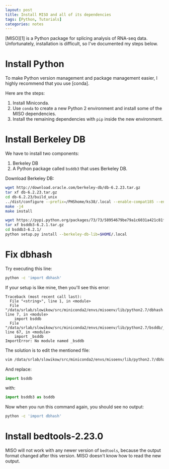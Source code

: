 ```yaml
---
layout: post
title: Install MISO and all of its dependencies
tags: [Python, Tutorials]
categories: notes
---
```


[MISO][1] is a Python package for splicing analysis of RNA-seq data.
Unfortunately, installation is difficult, so I've documented my steps below.

<!-- more -->

Install Python
==============================================================================

To make Python version management and package management easier, I highly
recommend that you use [conda].

Here are the steps:

1. Install Miniconda.
2. Use `conda` to create a new Python 2 environment and install some of the
   MISO dependencies.
3. Install the remaining dependencies with `pip` inside the new environment.


Install Berkeley DB
==============================================================================

We have to install two components:

1. Berkeley DB
2. A Python package called `bsddb3` that uses Berkeley DB.

Download Berkeley DB:

```bash
wget http://download.oracle.com/berkeley-db/db-6.2.23.tar.gz
tar xf db-6.2.23.tar.gz
cd db-6.2.23/build_unix
../dist/configure --prefix=/PHShome/ks38/.local --enable-compat185 --enable-dbm --enable-cxx
make -j4
make install
```

```bash
wget https://pypi.python.org/packages/73/73/58954679be79a1c6031a421c81f3c8e283cd700455ad3af1de7da8fabd67/bsddb3-6.2.1.tar.gz#md5=16c7eca6b0494de063dc86fa3cf5ecbf
tar xf bsddb3-6.2.1.tar.gz
cd bsddb3-6.2.1/
python setup.py install --berkeley-db-lib=$HOME/.local
```


Fix dbhash
==============================================================================

Try executing this line:

```bash
python -c 'import dbhash'
```

If your setup is like mine, then you'll see this error:

```
Traceback (most recent call last):
  File "<string>", line 1, in <module>
  File "/data/srlab/slowikow/src/miniconda2/envs/misoenv/lib/python2.7/dbhash.py", line 7, in <module>
    import bsddb
  File "/data/srlab/slowikow/src/miniconda2/envs/misoenv/lib/python2.7/bsddb/__init__.py", line 67, in <module>
    import _bsddb
ImportError: No module named _bsddb
```

The solution is to edit the mentioned file:

```bash
vim /data/srlab/slowikow/src/miniconda2/envs/misoenv/lib/python2.7/dbhash.py
```

And replace:

```python
import bsddb
```

with:

```python
import bsddb3 as bsddb
```

Now when you run this command again, you should see no output:

```bash
python -c 'import dbhash'
```

Install bedtools-2.23.0
==============================================================================

MISO will not work with any newer version of `bedtools`, because the output
format changed after this version. MISO doesn't know how to read the new
output.

